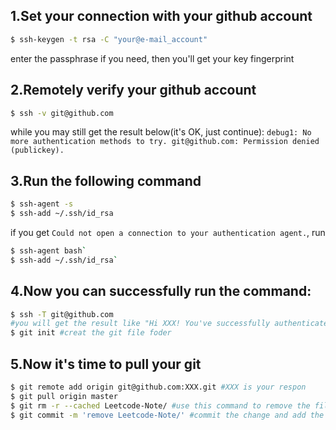 ## 1.Set your connection with your github account
```bash
$ ssh-keygen -t rsa -C "your@e-mail_account"
```
enter the passphrase if you need, then you'll get your key fingerprint
## 2.Remotely verify your github account
```bash
$ ssh -v git@github.com
```
while you may still get the result below(it's OK, just continue):
`
debug1: No more authentication methods to try.
git@github.com: Permission denied (publickey).
`
## 3.Run the following command
```bash
$ ssh-agent -s
$ ssh-add ~/.ssh/id_rsa
```
if you get `Could not open a connection to your authentication agent.`, run 
```bash
$ ssh-agent bash`
$ ssh-add ~/.ssh/id_rsa`
```
## 4.Now you can successfully run the command:
```bash
$ ssh -T git@github.com
#you will get the result like "Hi XXX! You've successfully authenticated, but GitHub does not provide shell access."
$ git init #creat the git file foder
```
## 5.Now it's time to pull your git
```bash
$ git remote add origin git@github.com:XXX.git #XXX is your respon
$ git pull origin master
$ git rm -r --cached Leetcode-Note/ #use this command to remove the file folder in your responsitory
$ git commit -m 'remove Leetcode-Note/' #commit the change and add the operation description
```
